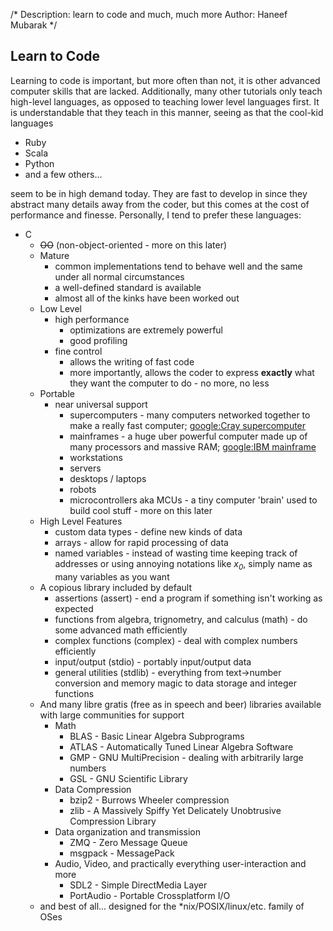/*
	Description: learn to code and much, much more
	Author: Haneef Mubarak
*/

Learn to Code
-------------

Learning to code is important, but more often than not, it is other advanced computer skills
that are lacked. Additionally, many other tutorials only teach high-level languages, as
opposed to teaching lower level languages first. It is understandable that they teach in this
manner, seeing as that the cool-kid languages

 - Ruby
 - Scala
 - Python
 - and a few others...

seem to be in high demand today. They are fast to develop in since they abstract many details
away from the coder, but this comes at the cost of performance and finesse. Personally, I tend
to prefer these languages:

 - C
   - <del>OO</del> (non-object-oriented - more on this later)
   - Mature
     - common implementations tend to behave well and the same under all normal circumstances
     - a well-defined standard is available
     - almost all of the kinks have been worked out
   - Low Level
     - high performance
       - optimizations are extremely powerful
       - good profiling
     - fine control
       - allows the writing of fast code
       - more importantly, allows the coder to express **exactly** what they want the computer
       to do - no more, no less
   - Portable
     - near universal support
       - supercomputers - many computers networked together to make a really fast computer;
       [google:Cray supercomputer](https://www.google.com/search?q=Cray+supercomputer)
       - mainframes - a huge uber powerful computer made up of many processors and massive RAM;
       [google:IBM mainframe](https://www.google.com/search?q=IBM+mainframe)
       - workstations
       - servers
       - desktops / laptops
       - robots
       - microcontrollers aka MCUs  - a tiny computer 'brain' used to build cool stuff - more on
       this later
   - High Level Features
     - custom data types - define new kinds of data
     - arrays - allow for rapid processing of data
     - named variables - instead of wasting time keeping track of addresses or using annoying
     notations like *x<sub>0</sub>*, simply name as many variables as you want
   - A copious library included by default
     - assertions (assert) - end a program if something isn't working as expected
     - functions from algebra, trignometry, and calculus (math) - do some advanced math efficiently
     - complex functions (complex) - deal with complex numbers efficiently
     - input/output (stdio) - portably input/output data
     - general utilities (stdlib) - everything from text->number conversion and memory magic to
       data storage and integer functions
   - And many libre gratis (free as in speech and beer) libraries available
     with large communities for support
     - Math
       - BLAS - Basic Linear Algebra Subprograms
       - ATLAS - Automatically Tuned Linear Algebra Software
       - GMP - GNU MultiPrecision - dealing with arbitrarily large numbers
       - GSL - GNU Scientific Library
     - Data Compression
       - bzip2 - Burrows Wheeler compression
       - zlib - A Massively Spiffy Yet Delicately Unobtrusive Compression Library
     - Data organization and transmission
       - ZMQ - Zero Message Queue
       - msgpack - MessagePack
     - Audio, Video, and practically everything user-interaction and more
       - SDL2 - Simple DirectMedia Layer
       - PortAudio - Portable Crossplatform I/O
   - and best of all... designed for the *nix/POSIX/linux/etc. family of OSes
